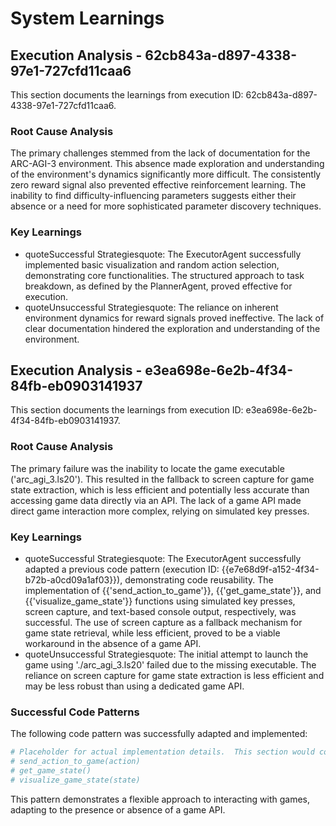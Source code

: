 # System Learnings

## Execution Analysis - 62cb843a-d897-4338-97e1-727cfd11caa6

This section documents the learnings from execution ID: 62cb843a-d897-4338-97e1-727cfd11caa6.

### Root Cause Analysis

The primary challenges stemmed from the lack of documentation for the ARC-AGI-3 environment. This absence made exploration and understanding of the environment's dynamics significantly more difficult.  The consistently zero reward signal also prevented effective reinforcement learning.  The inability to find difficulty-influencing parameters suggests either their absence or a need for more sophisticated parameter discovery techniques.

### Key Learnings

*   quoteSuccessful Strategiesquote: The ExecutorAgent successfully implemented basic visualization and random action selection, demonstrating core functionalities.  The structured approach to task breakdown, as defined by the PlannerAgent, proved effective for execution.
*   quoteUnsuccessful Strategiesquote: The reliance on inherent environment dynamics for reward signals proved ineffective. The lack of clear documentation hindered the exploration and understanding of the environment.

## Execution Analysis - e3ea698e-6e2b-4f34-84fb-eb0903141937

This section documents the learnings from execution ID: e3ea698e-6e2b-4f34-84fb-eb0903141937.

### Root Cause Analysis

The primary failure was the inability to locate the game executable ('arc_agi_3.ls20').  This resulted in the fallback to screen capture for game state extraction, which is less efficient and potentially less accurate than accessing game data directly via an API.  The lack of a game API made direct game interaction more complex, relying on simulated key presses.

### Key Learnings

*   quoteSuccessful Strategiesquote: The ExecutorAgent successfully adapted a previous code pattern (execution ID: {{e7e68d9f-a152-4f34-b72b-a0cd09a1af03}}), demonstrating code reusability.  The implementation of {{'send_action_to_game'}}, {{'get_game_state'}}, and {{'visualize_game_state'}} functions using simulated key presses, screen capture, and text-based console output, respectively, was successful. The use of screen capture as a fallback mechanism for game state retrieval, while less efficient, proved to be a viable workaround in the absence of a game API.
*   quoteUnsuccessful Strategiesquote: The initial attempt to launch the game using './arc_agi_3.ls20' failed due to the missing executable.  The reliance on screen capture for game state extraction is less efficient and may be less robust than using a dedicated game API.

### Successful Code Patterns

The following code pattern was successfully adapted and implemented:

```python
# Placeholder for actual implementation details.  This section would contain the implemented functions:
# send_action_to_game(action)
# get_game_state()
# visualize_game_state(state)
```

This pattern demonstrates a flexible approach to interacting with games, adapting to the presence or absence of a game API.